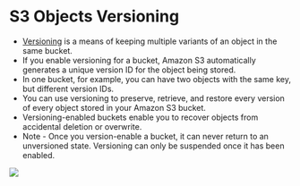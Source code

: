 # S3 Objects Versioning
- [Versioning](https://docs.aws.amazon.com/AmazonS3/latest/userguide/Versioning.html) is a means of keeping multiple variants of an object in the same bucket.
- If you enable versioning for a bucket, Amazon S3 automatically generates a unique version ID for the object being stored. 
- In one bucket, for example, you can have two objects with the same key, but different version IDs.
- You can use versioning to preserve, retrieve, and restore every version of every object stored in your Amazon S3 bucket. 
- Versioning-enabled buckets enable you to recover objects from accidental deletion or overwrite.
- Note - Once you version-enable a bucket, it can never return to an unversioned state. Versioning can only be suspended once it has been enabled.

![](https://docs.aws.amazon.com/images/AmazonS3/latest/userguide/images/versioning_Enabled.png)